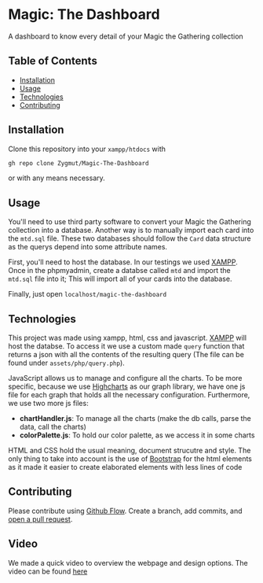 # Magic: The Dashboard

A dashboard to know every detail of your Magic the Gathering collection

## Table of Contents

- [Installation](#installation)
- [Usage](#usage)
- [Technologies](#technologies)
- [Contributing](#contributing)

## Installation

Clone this repository into your `xampp/htdocs` with 

```sh
gh repo clone Zygmut/Magic-The-Dashboard
```

or with any means necessary.

## Usage

You'll need to use third party software to convert your Magic the Gathering collection into a database. Another way is to manually import each card into the `mtd.sql` file. These two databases should follow the `Card` data structure as the querys depend into some attribute names.

First, you'll need to host the database. In our testings we used [XAMPP](https://www.apachefriends.org/download.html). Once in the phpmyadmin, create a databse called `mtd` and import the `mtd.sql` file into it; This will import all of your cards into the database.

Finally, just open `localhost/magic-the-dashboard` 

## Technologies

This project was made using xampp, html, css and javascript. [XAMPP](https://www.apachefriends.org/download.html) will host the databse. To access it we use a custom made `query` function that returns a json with all the contents of the resulting query (The file can be found under `assets/php/query.php`).

JavaScript allows us to manage and configure all the charts. To be more specific, because we use [Highcharts](https://www.highcharts.com/) as our graph library, we have one js file for each graph that holds all the necessary configuration. Furthermore, we use two more js files:

- **chartHandler.js**: To manage all the charts (make the db calls, parse the data, call the charts) 
- **colorPalette.js**: To hold our color palette, as we access it in some charts

HTML and CSS hold the usual meaning, document strucutre and style. The only thing to take into account is the use of [Bootstrap](https://getbootstrap.com/) for the html elements as it made it easier to create elaborated elements with less lines of code

## Contributing

Please contribute using [Github Flow](https://guides.github.com/introduction/flow/). Create a branch, add commits, and [open a pull request](https://github.com/zygmut/magic-the-dashboard/compare/).

## Video

We made a quick video to overview the webpage and design options. The video can be found [here](https://youtu.be/kanR4kpMhE4)
